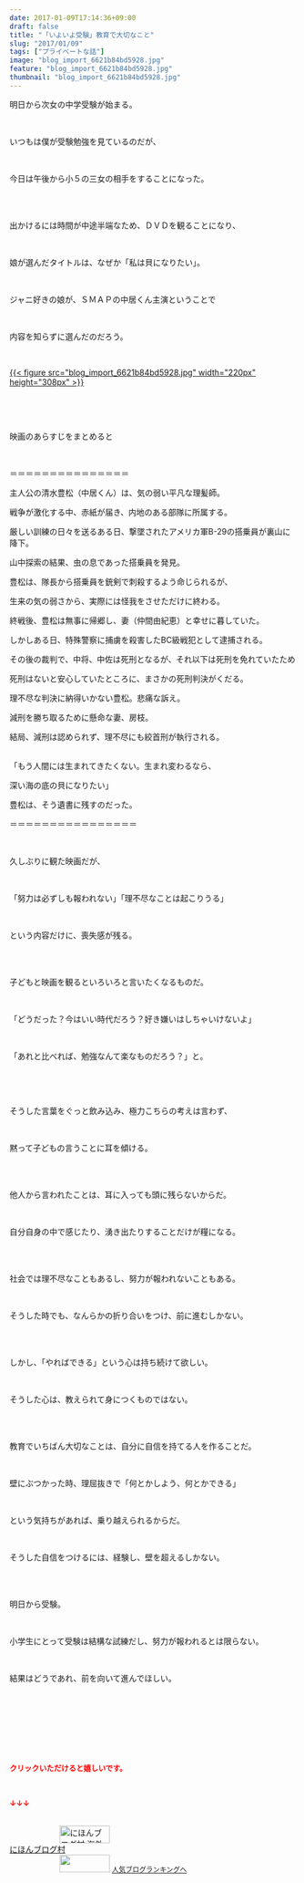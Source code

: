 ```yaml
---
date: 2017-01-09T17:14:36+09:00
draft: false
title: "「いよいよ受験」教育で大切なこと"
slug: "2017/01/09"
tags: ["プライベートな話"]
image: "blog_import_6621b84bd5928.jpg"
feature: "blog_import_6621b84bd5928.jpg"
thumbnail: "blog_import_6621b84bd5928.jpg"
---
```

<p>明日から次女の中学受験が始まる。</p><p> </p><p>いつもは僕が受験勉強を見ているのだが、</p><p> </p><p>今日は午後から小５の三女の相手をすることになった。</p><p> </p><p><br/>出かけるには時間が中途半端なため、ＤＶＤを観ることになり、</p><p> </p><p>娘が選んだタイトルは、なぜか「私は貝になりたい」。</p><p> </p><p>ジャニ好きの娘が、ＳＭＡＰの中居くん主演ということで</p><p> </p><p>内容を知らずに選んだのだろう。</p><p> </p><p><a href="blog_import_6621b84ce8a3a.jpg">{{< figure src="blog_import_6621b84bd5928.jpg" width="220px" height="308px" >}}</a></p><p> </p><p> </p><p>映画のあらすじをまとめると</p><p> </p><p>＝＝＝＝＝＝＝＝＝＝＝＝＝＝＝</p><p>主人公の清水豊松（中居くん）は、気の弱い平凡な理髪師。</p><p>戦争が激化する中、赤紙が届き、内地のある部隊に所属する。</p><p>厳しい訓練の日々を送るある日、撃墜されたアメリカ軍B-29の搭乗員が裏山に降下。</p><p>山中探索の結果、虫の息であった搭乗員を発見。</p><p>豊松は、隊長から搭乗員を銃剣で刺殺するよう命じられるが、</p><p>生来の気の弱さから、実際には怪我をさせただけに終わる。</p><p>終戦後、豊松は無事に帰郷し、妻（仲間由紀恵）と幸せに暮していた。</p><p>しかしある日、特殊警察に捕虜を殺害したBC級戦犯として逮捕される。</p><p>その後の裁判で、中将、中佐は死刑となるが、それ以下は死刑を免れていたため</p><p>死刑はないと安心していたところに、まさかの死刑判決がくだる。</p><p>理不尽な判決に納得いかない豊松。悲痛な訴え。</p><p>減刑を勝ち取るために懸命な妻、房枝。</p><p>結局、減刑は認められず、理不尽にも絞首刑が執行される。</p><p><br/>「もう人間には生まれてきたくない。生まれ変わるなら、</p><p>深い海の底の貝になりたい」</p><p>豊松は、そう遺書に残すのだった。</p><p>＝＝＝＝＝＝＝＝＝＝＝＝＝＝＝＝</p><p> </p><p>久しぶりに観た映画だが、</p><p> </p><p>「努力は必ずしも報われない」「理不尽なことは起こりうる」</p><p> </p><p>という内容だけに、喪失感が残る。</p><p> </p><p><br/>子どもと映画を観るといろいろと言いたくなるものだ。</p><p> </p><p>「どうだった？今はいい時代だろう？好き嫌いはしちゃいけないよ」</p><p> </p><p>「あれと比べれば、勉強なんて楽なものだろう？」と。</p><p> </p><p> </p><p>そうした言葉をぐっと飲み込み、極力こちらの考えは言わず、</p><p> </p><p>黙って子どもの言うことに耳を傾ける。</p><p> </p><p><br/>他人から言われたことは、耳に入っても頭に残らないからだ。</p><p> </p><p>自分自身の中で感じたり、湧き出たりすることだけが糧になる。</p><p> </p><p><br/>社会では理不尽なこともあるし、努力が報われないこともある。</p><p> </p><p>そうした時でも、なんらかの折り合いをつけ、前に進むしかない。</p><p> </p><p><br/>しかし、「やればできる」という心は持ち続けて欲しい。</p><p> </p><p>そうした心は、教えられて身につくものではない。</p><p> </p><p><br/>教育でいちばん大切なことは、自分に自信を持てる人を作ることだ。</p><p> </p><p>壁にぶつかった時、理屈抜きで「何とかしよう、何とかできる」</p><p> </p><p>という気持ちがあれば、乗り越えられるからだ。</p><p> </p><p>そうした自信をつけるには、経験し、壁を超えるしかない。</p><p> </p><p><br/>明日から受験。</p><p> </p><p>小学生にとって受験は結構な試練だし、努力が報われるとは限らない。</p><p> </p><p>結果はどうであれ、前を向いて進んでほしい。</p><p> </p><p> </p><p> </p><p> </p><p><font color="#ff0000" size="2"><strong>クリックいただけると嬉しいです。</strong></font></p><p></p><p> </p><p><font color="#ff0000" size="2"><strong>↓↓↓</strong></font></p><p><br/><a href="ranking.html?p_cid=01260127" target="_blank"><img width="88" height="31" alt="にほんブログ村 海外生活ブログ バリ島情報へ" src="data:image/svg+xml;charset=utf-8,%3Csvg%20xmlns%3D%22http%3A%2F%2Fwww.w3.org%2F2000%2Fsvg%22%20title%3D%22Placeholder%20for%20Images%22%20role%3D%22presentation%22%20viewBox%3D%220%200%2088%2031%22%20%2F%3E" border="0" data-src="https://img-proxy.blog-video.jp/images?url=http%3A%2F%2Foverseas.blogmura.com%2Fbali%2Fimg%2Fbali88_31.gif" style="aspect-ratio: auto 88 / 31;"/><noscript><img width="88" height="31" alt="にほんブログ村 海外生活ブログ バリ島情報へ" src="https://img-proxy.blog-video.jp/images?url=http%3A%2F%2Foverseas.blogmura.com%2Fbali%2Fimg%2Fbali88_31.gif" border="0"></noscript></a><br/><a href="ranking.html?p_cid=01260127" target="_blank">にほんブログ村</a><br/><a title="人気ブログランキングへ" href="link.php?1804582"><img width="88" height="31" src="data:image/svg+xml;charset=utf-8,%3Csvg%20xmlns%3D%22http%3A%2F%2Fwww.w3.org%2F2000%2Fsvg%22%20title%3D%22Placeholder%20for%20Images%22%20role%3D%22presentation%22%20viewBox%3D%220%200%2088%2031%22%20%2F%3E" border="0" data-src="https://blog.with2.net/img/banner/banner_22.gif" style="aspect-ratio: auto 88 / 31;"/><noscript><img width="88" height="31" src="https://blog.with2.net/img/banner/banner_22.gif" border="0"></noscript></a> <a style="font-size: 12px;" href="link.php?1804582">人気ブログランキングへ</a></p>

